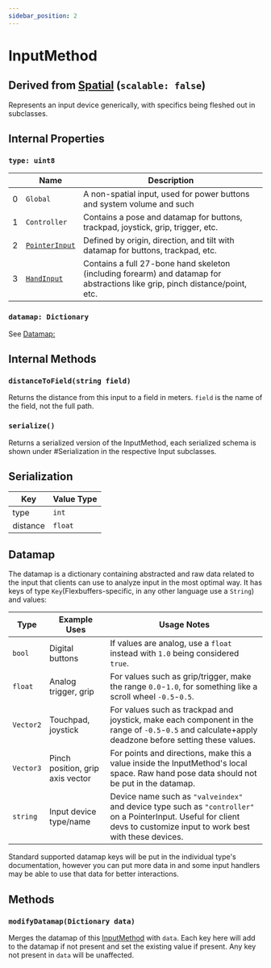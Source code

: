```yaml
---
sidebar_position: 2
---
```

# InputMethod
## Derived from [Spatial](../Spatial.md) (`scalable: false`)
Represents an input device generically, with specifics being fleshed out in subclasses.

## Internal Properties
### `type: uint8`
|   | Name         | Description                                                                                                 |
|---|--------------|-------------------------------------------------------------------------------------------------------------|
| 0 | `Global`     | A non-spatial input, used for power buttons and system volume and such                                      |
| 1 | `Controller` | Contains a pose and datamap for buttons, trackpad, joystick, grip, trigger, etc.                            |
| 2 | [`PointerInput`](inputtypes/PointerInput.md) | Defined by origin, direction, and tilt with datamap for buttons, trackpad, etc.                             |
| 3 | [`HandInput`](inputtypes/HandInput.md) | Contains a full 27-bone hand skeleton (including forearm) and datamap for abstractions like grip, pinch distance/point, etc. |

### `datamap: Dictionary`
See [Datamap:](#datamap)

## Internal Methods
### `distanceToField(string field)`
Returns the distance from this input to a field in meters. `field` is the name of the field, not the full path.

### `serialize()`
Returns a serialized version of the InputMethod, each serialized schema is shown under #Serialization in the respective Input subclasses.

## Serialization
| Key       | Value Type   |
|-----------|-------------|
| type    | `int`    |
| distance    | `float`    |

## Datamap
The datamap is a dictionary containing abstracted and raw data related to the input that clients can use to analyze input in the most optimal way. It has keys of type `Key`(Flexbuffers-specific, in any other language use a `String`) and values:

| Type      | Example Uses                     | Usage Notes                                                                                                                                        |
|-----------|----------------------------------|----------------------------------------------------------------------------------------------------------------------------------------------------|
| `bool`    | Digital buttons                  | If values are analog, use a `float` instead with `1.0` being considered `true`.                                                                      |
| `float`   | Analog trigger, grip             | For values such as grip/trigger, make the range `0.0`-`1.0`, for something like a scroll wheel `-0.5`-`0.5`.                                       |
| `Vector2` | Touchpad, joystick               | For values such as trackpad and joystick, make each component in the range of `-0.5`-`0.5` and calculate+apply deadzone before setting these values. |
| `Vector3` | Pinch position, grip axis vector | For points and directions, make this a value inside the  InputMethod's local space. Raw hand pose data should not be put in the datamap.           |
| `string` | Input device type/name | Device name such as `"valveindex"` and device type such as `"controller"` on a PointerInput. Useful for client devs to customize input to work best with these devices. |

Standard supported datamap keys will be put in the individual type's documentation, however you can put more data in and some input handlers may be able to use that data for better interactions.

## Methods
<!-- ### `setPosition(Vector3 point)` -->
<!-- Sets the position of this [InputMethod](../input/InputMethod). This pose also defines the main interaction point. -->

### `modifyDatamap(Dictionary data)`
Merges the datamap of this [InputMethod](InputMethod) with `data`. Each key here will add to the datamap if not present and set the existing value if present. Any key not present in `data` will be unaffected.